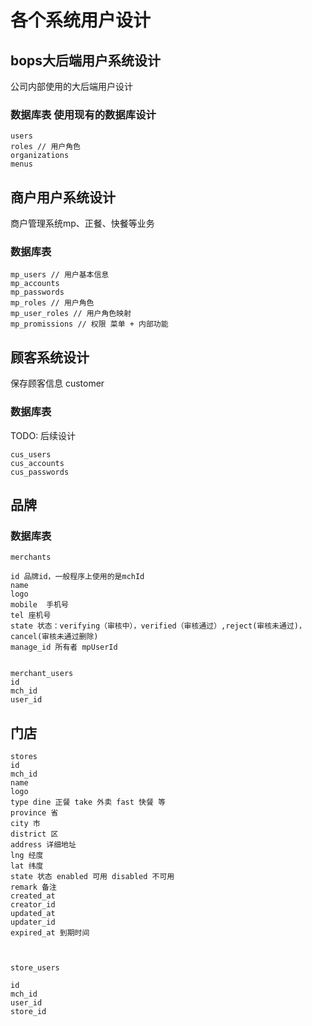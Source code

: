# 各个系统用户设计

## bops大后端用户系统设计
公司内部使用的大后端用户设计


### 数据库表 使用现有的数据库设计
```
users
roles // 用户角色
organizations
menus
```

## 商户用户系统设计
商户管理系统mp、正餐、快餐等业务

### 数据库表
```
mp_users // 用户基本信息
mp_accounts
mp_passwords
mp_roles // 用户角色
mp_user_roles // 用户角色映射
mp_promissions // 权限 菜单 + 内部功能

```

## 顾客系统设计
保存顾客信息 customer

### 数据库表
TODO: 后续设计
```
cus_users
cus_accounts
cus_passwords
```

## 品牌

### 数据库表

```
merchants

id 品牌id，一般程序上使用的是mchId
name
logo
mobile  手机号
tel 座机号
state 状态：verifying（审核中），verified（审核通过）,reject(审核未通过)，cancel(审核未通过删除)
manage_id 所有者 mpUserId


merchant_users
id
mch_id
user_id

```

## 门店

```
stores
id
mch_id
name
logo
type dine 正餐 take 外卖 fast 快餐 等
province 省
city 市
district 区
address 详细地址
lng 经度
lat 纬度
state 状态 enabled 可用 disabled 不可用
remark 备注
created_at
creator_id
updated_at
updater_id
expired_at 到期时间



store_users

id
mch_id
user_id
store_id
```


